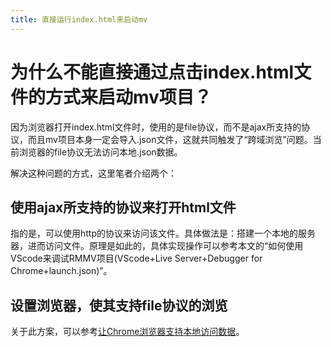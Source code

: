 ```yaml
---
title: 直接运行index.html来启动mv
---
```


# 为什么不能直接通过点击index.html文件的方式来启动mv项目？

因为浏览器打开index.html文件时，使用的是file协议，而不是ajax所支持的协议，而且mv项目本身一定会导入.json文件，这就共同触发了“跨域浏览”问题。当前浏览器的file协议无法访问本地.json数据。

解决这种问题的方式，这里笔者介绍两个：

## 使用ajax所支持的协议来打开html文件
指的是，可以使用http的协议来访问该文件。具体做法是：搭建一个本地的服务器，进而访问文件。原理是如此的，具体实现操作可以参考本文的“如何使用VScode来调试RMMV项目(VScode+Live Server+Debugger for Chrome+launch.json)”。

## 设置浏览器，使其支持file协议的浏览
关于此方案，可以参考[让Chrome浏览器支持本地访问数据](./让Chrome浏览器支持本地访问数据.md)。




